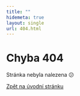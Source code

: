 ```yaml
---
title: ""
hidemeta: true
layout: single
url: 404.html
---
```


# Chyba 404

Stránka nebyla nalezena 😕

[Zpět na úvodní stránku](/)
